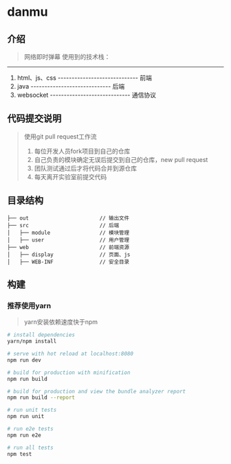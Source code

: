 ﻿# danmu

## 介绍
> 网络即时弹幕
> 使用到的技术栈：

----------
 1. html、js、css -----------------------------  前端
 2. java          -----------------------------  后端
 3. websocket     -----------------------------  通信协议

## **代码提交说明**
> 使用git pull request工作流
> 1. 每位开发人员fork项目到自己的仓库
> 2. 自己负责的模块确定无误后提交到自己的仓库，new pull request
> 3. 团队测试通过后才将代码合并到源仓库
> 4. 每天离开实验室前提交代码

## 目录结构
```shell
├── out                       // 输出文件
├── src                       // 后端
│   ├── module                // 模块管理
│   ├── user                  // 用户管理
├── web                       // 前端资源
│   ├── display               // 页面、js
│   ├── WEB-INF               // 安全目录
```

## 构建
### 推荐使用yarn
> yarn安装依赖速度快于npm
``` bash
# install dependencies
yarn/npm install

# serve with hot reload at localhost:8080
npm run dev

# build for production with minification
npm run build

# build for production and view the bundle analyzer report
npm run build --report

# run unit tests
npm run unit

# run e2e tests
npm run e2e

# run all tests
npm test
```